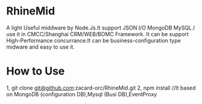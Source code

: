 RhineMid
========

A light Useful middware by Node.Js.It support JSON I/O  MongoDB  MySQL.I use it in CMCC/Shanghai CRM/WEB/BOMC Framework.
It can be support High-Performance concurrance.It can be business-configuration type midware and easy to use it.
 
How to Use
========
1, git clone git@github.com:zacard-orc/RhineMid.git
2, npm install //It based on MongoDB (configuration DB),Mysql (Busi DB),EventProxy
